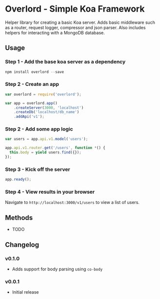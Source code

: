 Overlord - Simple Koa Framework
===============================

Helper library for creating a basic Koa server. Adds basic middleware such as a router, request logger, compressor and json parser. Also includes helpers for interacting with a MongoDB database.

Usage
-----

### Step 1 - Add the base koa server as a dependency

```javascript
npm install overlord --save
```

### Step 2 - Create an app

```javascript
var overlord = require('overlord');

var app = overlord.app()
	.createServer(3000, 'localhost')
	.createDb('localhost/db_name')
	.addApi('v1');
```

### Step 2 - Add some app logic

```javascript
var users = app.api.v1.model('users');

app.api.v1.router.get('/users', function *() {
  this.body = yield users.find({});
});
```

### Step 3 - Kick off the server

```javascript
app.ready();
```

### Step 4 - View results in your browser
Navigate to `http://localhost:3000/v1/users` to view a list of users.

Methods
-------

- TODO


Changelog
---------

### v0.1.0
- Adds support for body parsing using `co-body`

### v0.0.1
- Initial release